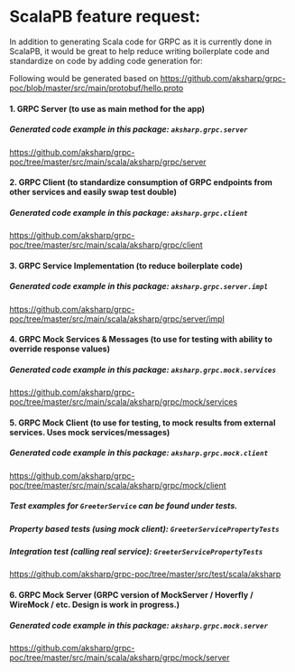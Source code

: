 # ScalaPB feature request: 

In addition to generating Scala code for GRPC as it is currently done in ScalaPB, 
it would be great to help reduce writing boilerplate code and standardize on code by adding code generation for:

Following would be generated based on https://github.com/aksharp/grpc-poc/blob/master/src/main/protobuf/hello.proto

#### 1. GRPC Server (to use as main method for the app)
##### Generated code example in this package: `aksharp.grpc.server`
https://github.com/aksharp/grpc-poc/tree/master/src/main/scala/aksharp/grpc/server

#### 2. GRPC Client (to standardize consumption of GRPC endpoints from other services and easily swap test double)
##### Generated code example in this package: `aksharp.grpc.client`
https://github.com/aksharp/grpc-poc/tree/master/src/main/scala/aksharp/grpc/client

#### 3. GRPC Service Implementation (to reduce boilerplate code)
##### Generated code example in this package: `aksharp.grpc.server.impl`
https://github.com/aksharp/grpc-poc/tree/master/src/main/scala/aksharp/grpc/server/impl

#### 4. GRPC Mock Services & Messages (to use for testing with ability to override response values)
##### Generated code example in this package: `aksharp.grpc.mock.services`
https://github.com/aksharp/grpc-poc/tree/master/src/main/scala/aksharp/grpc/mock/services

#### 5. GRPC Mock Client (to use for testing, to mock results from external services. Uses mock services/messages)
##### Generated code example in this package: `aksharp.grpc.mock.client`
https://github.com/aksharp/grpc-poc/tree/master/src/main/scala/aksharp/grpc/mock/client

##### Test examples for `GreeterService` can be found under tests.
##### Property based tests (using mock client):  `GreeterServicePropertyTests`
##### Integration test (calling real service): `GreeterServicePropertyTests`
https://github.com/aksharp/grpc-poc/tree/master/src/test/scala/aksharp

#### 6. GRPC Mock Server (GRPC version of MockServer / Hoverfly / WireMock / etc. Design is work in progress.)
##### Generated code example in this package: `aksharp.grpc.mock.server`
https://github.com/aksharp/grpc-poc/tree/master/src/main/scala/aksharp/grpc/mock/server 

